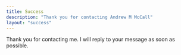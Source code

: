 ```yaml
---
title: Success
description: "Thank you for contacting Andrew M McCall"
layout: "success"
---
```

Thank you for contacting me.  I will reply to your message as soon as possible.